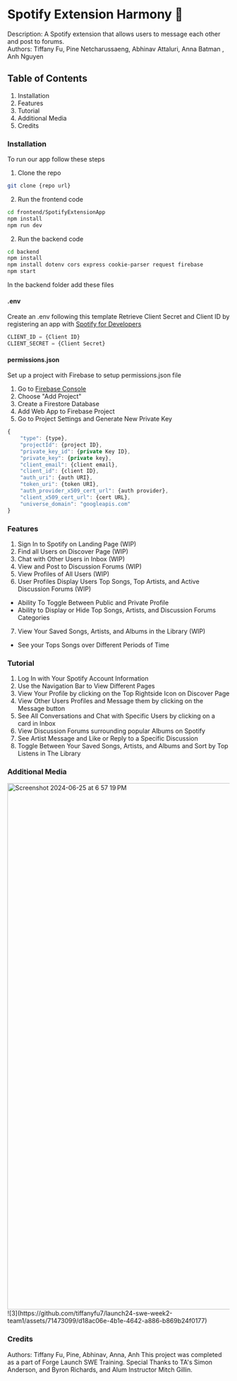 # Spotify Extension Harmony 🎵
Description: A Spotify extension that allows users to message each other and post to forums. <br>
Authors: Tiffany Fu, Pine Netcharussaeng, Abhinav Attaluri, Anna Batman , Anh Nguyen

## Table of Contents
1. Installation
2. Features
3. Tutorial
4. Additional Media
5. Credits

### Installation
To run our app follow these steps

1. Clone the repo
```bash
git clone {repo url}
```
2. Run the frontend code
```bash
cd frontend/SpotifyExtensionApp
npm install
npm run dev
```
2. Run the backend code
```bash
cd backend
npm install
npm install dotenv cors express cookie-parser request firebase
npm start
```

In the backend folder add these files
#### .env
Create an .env following this template
Retrieve Client Secret and Client ID by registering an app with 
<a href="https://developer.spotify.com/documentation/web-api/tutorials/getting-started#create-an-app">
Spotify for Developers </a>

```js
CLIENT_ID = {Client ID}
CLIENT_SECRET = {Client Secret}
```

#### permissions.json
Set up a project with Firebase to setup permissions.json file
1. Go to <a href=https://console.firebase.google.com/>Firebase Console </a>
2. Choose "Add Project"
3. Create a Firestore Database
4. Add Web App to Firebase Project
5. Go to Project Settings and Generate New Private Key
```js
{
    "type": {type},
    "projectId": {project ID},
    "private_key_id": {private Key ID},
    "private_key": {private key},
    "client_email": {client email},
    "client_id": {client ID},
    "auth_uri": {auth URI},
    "token_uri": {token URI},
    "auth_provider_x509_cert_url": {auth provider},
    "client_x509_cert_url": {cert URL},
    "universe_domain": "googleapis.com"
}
```

### Features
1. Sign In to Spotify on Landing Page (WIP)
2. Find all Users on Discover Page (WIP)
3. Chat with Other Users in Inbox (WIP)
4. View and Post to Discussion Forums (WIP)
5. View Profiles of All Users (WIP)
6. User Profiles Display Users Top Songs, Top Artists, and Active Discussion Forums (WIP)
- Ability To Toggle Between Public and Private Profile
- Ability to Display or Hide Top Songs, Artists, and Discussion Forums Categories
7. View Your Saved Songs, Artists, and Albums in the Library (WIP)
- See your Tops Songs over Different Periods of Time

### Tutorial
1. Log In with Your Spotify Account Information
2. Use the Navigation Bar to View Different Pages
3. View Your Profile by clicking on the Top Rightside Icon on Discover Page
4. View Other Users Profiles and Message them by clicking on the Message button
5. See All Conversations and Chat with Specific Users by clicking on a card in Inbox
6. View Discussion Forums surrounding popular Albums on Spotify
7. See Artist Message and Like or Reply to a Specific Discussion
8. Toggle Between Your Saved Songs, Artists, and Albums and Sort by Top Listens in The Library

### Additional Media
<img width="1194" alt="Screenshot 2024-06-25 at 6 57 19 PM" src="https://github.com/tiffanyfu7/launch24-swe-week2-team1/assets/71473099/0d72e040-dc26-4145-a7dc-08ee52465fe1">
![3](https://github.com/tiffanyfu7/launch24-swe-week2-team1/assets/71473099/d18ac06e-4b1e-4642-a886-b869b24f0177)



### Credits
Authors: Tiffany Fu, Pine, Abhinav, Anna, Anh
This project was completed as a part of Forge Launch SWE Training. Special Thanks to TA's Simon Anderson, and Byron Richards, and Alum Instructor Mitch Gillin. 
